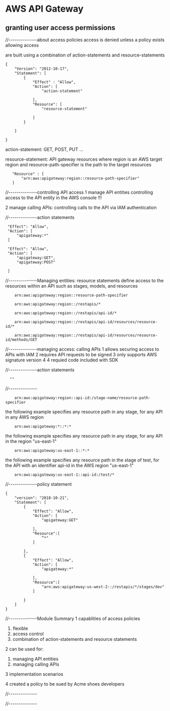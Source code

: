 # AWS API Gateway

## granting user access permissions 

//--------------about access policies 
access is denied unless a policy exists allowing access

are built using a combination of action-statements and resource-statements

```
{
	"Version": "2012-10-17",
	"Statement": [
	    {
	    	"Effect" : "Allow",
	    	"Action": [
	    	    "action-statement"
	    	
	    	],
	    	"Resource": [
	    	    "resource-statement"

	    	]
	    }

	]

}

```

action-statement:
GET, POST, PUT ...

resource-statement:
API gateway resources where region is an AWS target region and resource-path-specifier is the path to the target resources

```
   "Resource" : [
       "arn:aws:apigateway:region::resource-path-specifier"
   ]

```


//--------------controlling API access
1 manage API entities
controlling access to the API entity in the AWS console !!!

2 manage calling APIs:
controlling calls to the API via IAM authentication

//--------------action statements
```
 "Effect": "Allow",
 "Action": [
     "apigateway:*"
 ]

```

```
 "Effect": "Allow",
 "Action": [
     "apigateway:GET",
     "apigateway:POST"

 ]

```


//--------------Managing entities: resource statements
define access to the resources within an API such as stages, models, and resources

```
    arn:aws:apigateway:region::resource-path-specifier

```


```
    arn:aws:apigateway:region::/restapis/*

```


```
    arn:aws:apigateway:region::/restapis/api-id/*

```

```
    arn:aws:apigateway:region::/restapis/api-id/resources/resource-id/*

```


```
    arn:aws:apigateway:region::/restapis/api-id/resources/resource-id/methods/GET

```


//--------------managing access: calling APIs
1 allows securing access to APIs with IAM
2 requires API requests to be signed
3 only supports AWS signature version 4
4 requied code included with SDK



//--------------action statements

```
  ""

```



//--------------
```
    arn:aws:apigateway:region::api-id:/stage-name/resource-path-specifier

```

the following example specifies any resource path in any stage, for any API in any AWS region
```
    arn:aws:apigateway:*::*:*
```

the following example specifies any resource path in any stage, for any API in the region "us-east-1"
```
    arn:aws:apigateway:us-east-1::*:*
```


the following example specifies any resource path in the stage of test, for the API with an identifier api-id in the AWS region "us-east-1"
```
    arn:aws:apigateway:us-east-1::api-id:/test/*
```


//--------------policy statement
```
{
	"version": "2018-10-21",
	"Statement": [
	    {
	    	"Effect": "Allow",
	    	"Action": [
	    	    "apigateway:GET"

	    	],
	    	"Resource":[
	    	    “*"
	    	]

	    },
	    {
	    	"Effect": "Allow",
	    	"Action": [
	    	    "apigateway:*"

	    	],
	    	"Resource":[
	    	    "arn:aws:apigateway:us-west-2::/restapis/*/stages/dev"
	    	]

	    }
	]
}
```


//--------------Module Summary
1 capablities of access policies

1) flexible
2) access control  
3) combination of action-statements and resource statements

2 can be used for:
1) managing API entities
2) managing calling APIs

3 implementation scenarios

4 created a policy to be sued by Acme shoes developers





//--------------



//--------------

